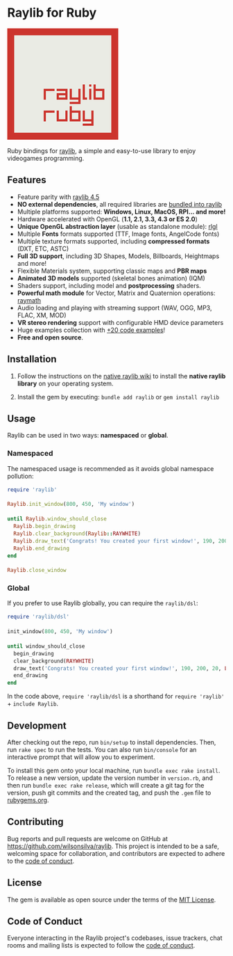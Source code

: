 # Raylib for Ruby

![raylib-ruby logo](.github/assets/raylib-ruby.png)

Ruby bindings for [raylib](https://www.raylib.com/), a simple and easy-to-use library to enjoy videogames programming.

## Features

- Feature parity with [raylib 4.5](https://github.com/raysan5/raylib/tree/4.5.0)
- **NO external dependencies**, all required libraries are [bundled into raylib](https://github.com/raysan5/raylib/tree/master/src/external)
- Multiple platforms supported: **Windows, Linux, MacOS, RPI... and more!**
- Hardware accelerated with OpenGL (**1.1, 2.1, 3.3, 4.3 or ES 2.0**)
- **Unique OpenGL abstraction layer** (usable as standalone module): [rlgl](https://github.com/raysan5/raylib/blob/master/src/rlgl.h)
- Multiple **Fonts** formats supported (TTF, Image fonts, AngelCode fonts)
- Multiple texture formats supported, including **compressed formats** (DXT, ETC, ASTC)
- **Full 3D support**, including 3D Shapes, Models, Billboards, Heightmaps and more!
- Flexible Materials system, supporting classic maps and **PBR maps**
- **Animated 3D models** supported (skeletal bones animation) (IQM)
- Shaders support, including model and **postprocessing** shaders.
- **Powerful math module** for Vector, Matrix and Quaternion operations: [raymath](https://github.com/wilsonsilva/raylib/blob/main/lib/raylib/raymath/)
- Audio loading and playing with streaming support (WAV, OGG, MP3, FLAC, XM, MOD)
- **VR stereo rendering** support with configurable HMD device parameters
- Huge examples collection with [+20 code examples](https://github.com/wilsonsilva/raylib/tree/main/examples)!
- **Free and open source**.

## Installation

1. Follow the instructions on the [native raylib wiki](https://github.com/raysan5/raylib#build-and-installation) to install the __native raylib library__ on your operating
system.

2. Install the gem by executing: `bundle add raylib` or `gem install raylib`

## Usage

Raylib can be used in two ways: __namespaced__ or __global__.

### Namespaced

The namespaced usage is recommended as it avoids global namespace pollution:

```ruby
require 'raylib'

Raylib.init_window(800, 450, 'My window')

until Raylib.window_should_close
  Raylib.begin_drawing
  Raylib.clear_background(Raylib::RAYWHITE)
  Raylib.draw_text('Congrats! You created your first window!', 190, 200, 20, Raylib::LIGHTGRAY)
  Raylib.end_drawing
end

Raylib.close_window
```

### Global

If you prefer to use Raylib globally, you can require the `raylib/dsl`:

```ruby
require 'raylib/dsl'

init_window(800, 450, 'My window')

until window_should_close
  begin_drawing
  clear_background(RAYWHITE)
  draw_text('Congrats! You created your first window!', 190, 200, 20, LIGHTGRAY)
  end_drawing
end
```

In the code above, `require 'raylib/dsl` is a shorthand for `require 'raylib'` + `include Raylib`.

## Development

After checking out the repo, run `bin/setup` to install dependencies. Then, run `rake spec` to run the tests. You can
also run `bin/console` for an interactive prompt that will allow you to experiment.

To install this gem onto your local machine, run `bundle exec rake install`. To release a new version, update the
version number in `version.rb`, and then run `bundle exec rake release`, which will create a git tag for the
version, push git commits and the created tag, and push the `.gem` file to [rubygems.org](https://rubygems.org).

## Contributing

Bug reports and pull requests are welcome on GitHub at https://github.com/wilsonsilva/raylib. This project is intended
to be a safe, welcoming space for collaboration, and contributors are expected to adhere to the
[code of conduct](https://github.com/wilsonsilva/raylib/blob/main/CODE_OF_CONDUCT.md).

## License

The gem is available as open source under the terms of the [MIT License](https://opensource.org/licenses/MIT).

## Code of Conduct

Everyone interacting in the Raylib project's codebases, issue trackers, chat rooms and mailing lists is expected to
follow the [code of conduct](https://github.com/wilsonsilva/raylib/blob/main/CODE_OF_CONDUCT.md).
